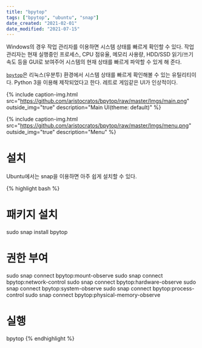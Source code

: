 ```yaml
---
title: "bpytop"
tags: ["bpytop", "ubuntu", "snap"]
date_created: "2021-02-01"
date_modified: "2021-07-15"
---
```


Windows의 경우 작업 관리자를 이용하면 시스템 상태를 빠르게 확인할 수 있다. 작업 관리자는 현재 실행중인 프로세스, CPU 점유율, 메모리 사용량, HDD/SSD 읽기/쓰기 속도 등을 GUI로 보여주어 시스템의 현재 상태를 빠르게 파악할 수 있게 해 준다.

[`bpytop`](https://github.com/aristocratos/bpytop)은 리눅스(우분투) 환경에서 시스템 상태를 빠르게 확인해볼 수 있는 유틸리티이다. Python 3을 이용해 제작되었다고 한다. 레트로 게임같은 UI가 인상적이다.

{% include caption-img.html src="https://github.com/aristocratos/bpytop/raw/master/Imgs/main.png" outside_img="true" description="Main UI(theme: default)" %}

{% include caption-img.html src="https://github.com/aristocratos/bpytop/raw/master/Imgs/menu.png" outside_img="true" description="Menu" %}

# 설치

Ubuntu에서는 snap을 이용하면 아주 쉽게 설치할 수 있다.

{% highlight bash %}
# 패키지 설치
sudo snap install bpytop

# 권한 부여
sudo snap connect bpytop:mount-observe
sudo snap connect bpytop:network-control
sudo snap connect bpytop:hardware-observe
sudo snap connect bpytop:system-observe
sudo snap connect bpytop:process-control
sudo snap connect bpytop:physical-memory-observe

# 실행
bpytop
{% endhighlight %}